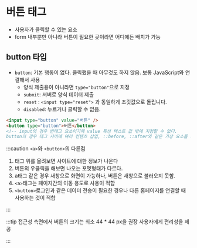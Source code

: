 # 버튼 태그

- 사용자가 클릭할 수 있는 요소
- form 내부뿐만 아니라 버튼이 필요한 곳이라면 어디에든 배치가 가능

## button 타입

- `button`: 기본 행동이 없다. 클릭했을 때 아무것도 하지 않음. 보통 JavaScript와 연결해서 사용
  - 양식 제출용이 아니라면 `type="button"`으로 지정
  - `submit`: 서버로 양식 데이터 제출
  - `reset` : `<input type="reset">` 과 동일하게 초깃값으로 돌립니다.
  - `disabled`: 누르거나 클릭할 수 없음.

```html
<input type="button" value="버튼" />
<button type="button">버튼</button>
<!-- input의 경우 빈태그 요소이기에 value 특성 텍스트 값 밖에 지정할 수 없다.
button의 경우 태그 사이에 여러 컨텐츠 삽입, ::before, ::after와 같은 가상 요소를 사용 가능 -->
```

:::caution
`<a>`와 `<button>`의 다른점

1. 태그 위를 올려보면 사이트에 대한 정보가 나온다
2. 버튼의 우클릭을 해보면 나오는 포멧형태가 다르다.
3. a태그 같은 경우 새창으로 화면이 가능하나, 버튼은 새창으로 불러오지 못함.
4. `<a>`태그는 페이지간의 이동 용도로 사용이 적합
5. `<button>`로그인과 같은 데이터 전송이 필요한 경우나 다른 홈페이지를 연결할 때 사용하는 것이 적합

:::

:::tip
접근성 측면에서 버튼의 크기는 최소 44 \* 44 px을 권장
사용자에게 편리성을 제공

:::
